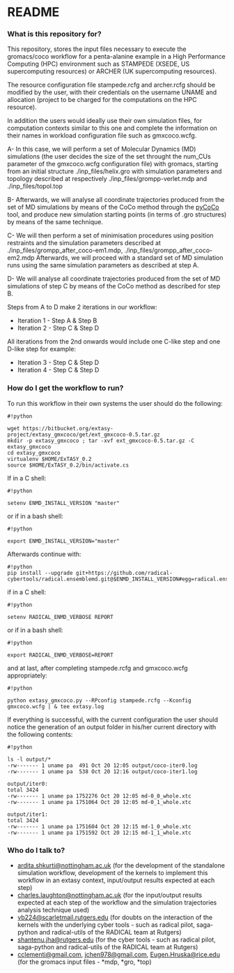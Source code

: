 # README #

### What is this repository for? ###

This repository, stores the input files necessary to execute the gromacs/coco workflow for a penta-alanine example in a High Performance Computing (HPC) environment such as STAMPEDE (XSEDE, US supercomputing resources) or ARCHER (UK supercomputing resources).

The resource configuration file stampede.rcfg and archer.rcfg should be modified by the user, with their credentials on the username UNAME and allocation (project to be charged for the computations on the HPC resource).

In addition the users would ideally use their own simulation files, for computation contexts similar to this one and complete the information on their names in workload configuration file such as gmxcoco.wcfg.

A- In this case, we will perform a set of Molecular Dynamics (MD) simulations (the user decides the size of the set throught the num_CUs parameter of the gmxcoco.wcfg configuration file) with gromacs, starting from an initial structure ./inp_files/helix.gro with simulation parameters and topology described at respectively ./inp_files/grompp-verlet.mdp and ./inp_files/topol.top

B- Afterwards, we will analyse all coordinate trajectories produced from the set of MD simulations by means of the CoCo method through the [pyCoCo](https://bitbucket.org/extasy-project/coco/overview) tool, and produce new simulation starting points (in terms of .gro structures) by means of the same technique.

C- We will then perform a set of minimisation procedures using position restraints and the simulation parameters described at ./inp_files/grompp_after_coco-em1.mdp, ./inp_files/grompp_after_coco-em2.mdp
Afterwards, we will proceed with a standard set of MD simulation runs using the same simulation parameters as described at step A.

D- We will analyse all coordinate trajectories produced from the set of MD simulations of step C by means of the CoCo method as described for step B.

Steps from A to D make 2 iterations in our workflow:

* Iteration 1 - Step A & Step B
* Iteration 2 - Step C & Step D

All iterations from the 2nd onwards would include one C-like step and one D-like step for example:

* Iteration 3 - Step C & Step D
* Iteration 4 - Step C & Step D

### How do I get the workflow to run? ###

To run this workflow in their own systems the user should do the following:
```
#!python

wget https://bitbucket.org/extasy-project/extasy_gmxcoco/get/ext_gmxcoco-0.5.tar.gz
mkdir -p extasy_gmxcoco ; tar -xvf ext_gmxcoco-0.5.tar.gz -C extasy_gmxcoco
cd extasy_gmxcoco
virtualenv $HOME/ExTASY_0.2
source $HOME/ExTASY_0.2/bin/activate.cs
```
If in a C shell:
```
#!python

setenv ENMD_INSTALL_VERSION "master"
```
or if in a bash shell:
```
#!python

export ENMD_INSTALL_VERSION="master"
```
Afterwards continue with:
```
#!python
pip install --upgrade git+https://github.com/radical-cybertools/radical.ensemblemd.git@$ENMD_INSTALL_VERSION#egg=radical.ensemblemd
```
if in a C shell:

```
#!python

setenv RADICAL_ENMD_VERBOSE REPORT

```
or if in a bash shell:
```
#!python

export RADICAL_ENMD_VERBOSE=REPORT

```
and at last, after completing stampede.rcfg and gmxcoco.wcfg appropriately:
```
#!python

python extasy_gmxcoco.py --RPconfig stampede.rcfg --Kconfig gmxcoco.wcfg | & tee extasy.log

```

If everything is successful, with the current configuration the user should notice the generation of an output folder in his/her current directory with the following contents:
```
#!python

ls -l output/*
-rw------- 1 uname pa  491 Oct 20 12:05 output/coco-iter0.log
-rw------- 1 uname pa  538 Oct 20 12:16 output/coco-iter1.log

output/iter0:
total 3424
-rw------- 1 uname pa 1752276 Oct 20 12:05 md-0_0_whole.xtc
-rw------- 1 uname pa 1751064 Oct 20 12:05 md-0_1_whole.xtc

output/iter1:
total 3424
-rw------- 1 uname pa 1751604 Oct 20 12:15 md-1_0_whole.xtc
-rw------- 1 uname pa 1751592 Oct 20 12:15 md-1_1_whole.xtc
```

### Who do I talk to? ###

* ardita.shkurti@nottingham.ac.uk (for the development of the standalone simulation workflow, development of the kernels to implement this workflow in an extasy context, input/output results expected at each step)
* charles.laughton@nottingham.ac.uk (for the input/output results expected at each step of the workflow and the simulation trajectories analysis technique used)
* vb224@scarletmail.rutgers.edu (for doubts on the interaction of the kernels with the underlying cyber tools - such as radical pilot, saga-python and radical-utils of the RADICAL team at Rutgers)
* shantenu.jha@rutgers.edu (for the cyber tools - such as radical pilot, saga-python and radical-utils of the RADICAL team at Rutgers)
* cclementi@gmail.com, jchen978@gmail.com, Eugen.Hruska@rice.edu (for the gromacs input files - \*mdp, \*gro, \*top)